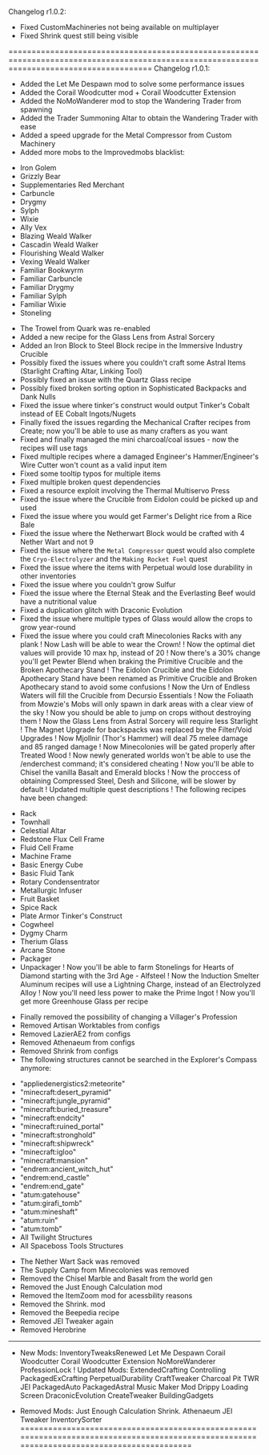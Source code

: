 Changelog r1.0.2:
- Fixed CustomMachineries not being available on multiplayer
- Fixed Shrink quest still being visible

===========================================================================================================================================
Changelog r1.0.1:
+ Added the Let Me Despawn mod to solve some performance issues 
+ Added the Corail Woodcutter mod + Corail Woodcutter Extension 
+ Added the NoMoWanderer mod to stop the Wandering Trader from spawning 
+ Added the Trader Summoning Altar to obtain the Wandering Trader with ease 
+ Added a speed upgrade for the Metal Compressor from Custom Machinery 
+ Added more mobs to the Improvedmobs blacklist: 
 * Iron Golem
 * Grizzly Bear
 * Supplementaries Red Merchant
 * Carbuncle
 * Drygmy
 * Sylph
 * Wixie
 * Ally Vex
 * Blazing Weald Walker
 * Cascadin Weald Walker
 * Flourishing Weald Walker
 * Vexing Weald Walker
 * Familiar Bookwyrm
 * Familiar Carbuncle
 * Familiar Drygmy
 * Familiar Sylph
 * Familiar Wixie
 * Stoneling
+ The Trowel from Quark was re-enabled 
+ Added a new recipe for the Glass Lens from Astral Sorcery
+ Added an Iron Block to Steel Block recipe in the Immersive Industry Crucible 
+ Possibly fixed the issues where you couldn't craft some Astral Items (Starlight Crafting Altar, Linking Tool)
+ Possibly fixed an issue with the Quartz Glass recipe 
+ Possibly fixed broken sorting option in Sophisticated Backpacks and Dank Nulls
+ Fixed the issue where tinker's construct would output Tinker's Cobalt instead of EE Cobalt Ingots/Nugets
+ Finally fixed the issues regarding the Mechanical Crafter recipes from Create; now you'll be able to use as many crafters as you want
+ Fixed and finally managed the mini charcoal/coal issues - now the recipes will use tags 
+ Fixed multiple recipes where a damaged Engineer's Hammer/Engineer's Wire Cutter won't count as a valid input item 
+ Fixed some tooltip typos for multiple items 
+ Fixed multiple broken quest dependencies 
+ Fixed a resource exploit involving the Thermal Multiservo Press 
+ Fixed the issue where the Crucible from Eidolon could be picked up and used 
+ Fixed the issue where you would get Farmer's Delight rice from a Rice Bale 
+ Fixed the issue where the Netherwart Block would be crafted with 4 Nether Wart and not 9 
+ Fixed the issue where the `Metal Compressor` quest would also complete the `Cryo-Electrolyzer` and the `Making Rocket Fuel` quest 
+ Fixed the issue where the items with Perpetual would lose durability in other inventories 
+ Fixed the issue where you couldn't grow Sulfur 
+ Fixed the issue where the Eternal Steak and the Everlasting Beef would have a nutritional value 
+ Fixed a duplication glitch with Draconic Evolution 
+ Fixed the issue where multiple types of Glass would allow the crops to grow year-round 
+ Fixed the issue where you could craft Minecolonies Racks with any plank
! Now Lash will be able to wear the Crown! 
! Now the optimal diet values will provide 10 max hp, instead of 20 
! Now there's a 30% change you'll get Pewter Blend when braking the Primitive Crucible and the Broken Apothecary Stand
! The Eidolon Crucible and the Eidolon Apothecary Stand have been renamed as Primitive Crucible and Broken Apothecary stand to avoid some confusions
! Now the Urn of Endless Waters will fill the Crucible from Decursio Essentials 
! Now the Foliaath from Mowzie's Mobs will only spawn in dark areas with a clear view of the sky 
! Now you should be able to jump on crops without destroying them 
! Now the Glass Lens from Astral Sorcery will require less Starlight 
! The Magnet Upgrade for backspacks was replaced by the Filter/Void Upgrades 
! Now Mjollnir (Thor's Hammer) will deal 75 melee damage and 85 ranged damage 
! Now Minecolonies will be gated properly after Treated Wood 
! Now newly generated worlds won't be able to use the /enderchest command; it's considered cheating 
! Now you'll be able to Chisel the vanilla Basalt and Emerald blocks
! Now the proccess of obtaining Compressed Steel, Desh and Silicone, will be slower by default 
! Updated multiple quest descriptions 
! The following recipes have been changed:
 * Rack 
 * Townhall 
 * Celestial Altar 
 * Redstone Flux Cell Frame 
 * Fluid Cell Frame 
 * Machine Frame 
 * Basic Energy Cube 
 * Basic Fluid Tank 
 * Rotary Condensentrator
 * Metallurgic Infuser
 * Fruit Basket 
 * Spice Rack 
 * Plate Armor Tinker's Construct 
 * Cogwheel 
 * Dygmy Charm 
 * Therium Glass 
 * Arcane Stone 
 * Packager
 * Unpackager
! Now you'll be able to farm Stonelings for Hearts of Diamond starting with the 3rd Age - Alfsteel 
! Now the Induction Smelter Aluminum recipes will use a Lightning Charge, instead of an Electrolyzed Alloy 
! Now you'll need less power to make the Prime Ingot 
! Now you'll get more Greenhouse Glass per recipe 
- Finally removed the possibility of changing a Villager's Profession 
- Removed Artisan Worktables from configs 
- Removed LazierAE2 from configs 
- Removed Athenaeum from configs 
- Removed Shrink from configs 
- The following structures cannot be searched in the Explorer's Compass anymore:
 * "appliedenergistics2:meteorite" 
 * "minecraft:desert_pyramid" 
 * "minecraft:jungle_pyramid" 
 * "minecraft:buried_treasure" 
 * "minecraft:endcity" 
 * "minecraft:ruined_portal" 
 * "minecraft:stronghold" 
 * "minecraft:shipwreck" 
 * "minecraft:igloo" 
 * "minecraft:mansion" 
 * "endrem:ancient_witch_hut" 
 * "endrem:end_castle" 
 * "endrem:end_gate" 
 * "atum:gatehouse" 
 * "atum:girafi_tomb" 
 * "atum:mineshaft" 
 * "atum:ruin" 
 * "atum:tomb" 
 * All Twilight Structures 
 * All Spaceboss Tools Structures 
- The Nether Wart Sack was removed 
- The Supply Camp from Minecolonies was removed
- Removed the Chisel Marble and Basalt from the world gen
- Removed the Just Enough Calculation mod 
- Removed the ItemZoom mod for acessbility reasons
- Removed the Shrink. mod 
- Removed the Beepedia recipe 
- Removed JEI Tweaker again 
- Removed Herobrine 
----------------------------------------------------------------------------------------------------------
+ New Mods:
InventoryTweaksRenewed
Let Me Despawn
Corail Woodcutter
Corail Woodcutter Extension
NoMoreWanderer
ProfessionLock
! Updated Mods:
ExtendedCrafting
Controlling
PackagedExCrafting
PerpetualDurability
CraftTweaker
Charcoal Pit TWR
JEI
PackagedAuto
PackagedAstral
Music Maker Mod
Drippy Loading Screen
DraconicEvolution
CreateTweaker
BuildingGadgets
- Removed Mods:
Just Enough Calculation
Shrink.
Athenaeum
JEI Tweaker
InventorySorter
===========================================================================================================================================
